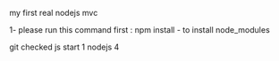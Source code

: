 my first real nodejs mvc

1- please run this command first : npm install - to install node_modules

git checked
js start 1
nodejs 4
